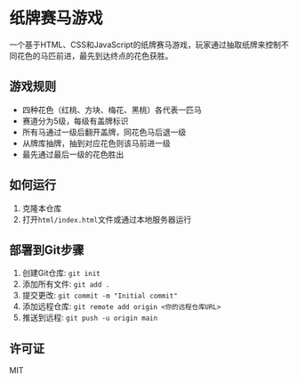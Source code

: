 # 纸牌赛马游戏

一个基于HTML、CSS和JavaScript的纸牌赛马游戏，玩家通过抽取纸牌来控制不同花色的马匹前进，最先到达终点的花色获胜。

## 游戏规则
- 四种花色（红桃、方块、梅花、黑桃）各代表一匹马
- 赛道分为5级，每级有盖牌标识
- 所有马通过一级后翻开盖牌，同花色马后退一级
- 从牌库抽牌，抽到对应花色则该马前进一级
- 最先通过最后一级的花色胜出

## 如何运行
1. 克隆本仓库
2. 打开`html/index.html`文件或通过本地服务器运行

## 部署到Git步骤
1. 创建Git仓库: `git init`
2. 添加所有文件: `git add .`
3. 提交更改: `git commit -m "Initial commit"`
4. 添加远程仓库: `git remote add origin <你的远程仓库URL>`
5. 推送到远程: `git push -u origin main`

## 许可证
MIT
